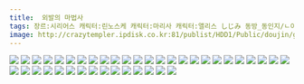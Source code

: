 ```yaml
---
title:  외발의 마법사
tags: 장르:시리어스 캐릭터:린노스케 캐릭터:마리사 캐릭터:앨리스 しじみ 동방_동인지/ㄴ이쪽_번역
image: http://crazytempler.ipdisk.co.kr:81/publist/HDD1/Public/doujin/ghap/5777/001.jpg
---
```

<img src="http://crazytempler.ipdisk.co.kr:81/publist/HDD1/Public/doujin/ghap/5777/001.jpg">
<img src="http://crazytempler.ipdisk.co.kr:81/publist/HDD1/Public/doujin/ghap/5777/002.jpg">
<img src="http://crazytempler.ipdisk.co.kr:81/publist/HDD1/Public/doujin/ghap/5777/003.jpg">
<img src="http://crazytempler.ipdisk.co.kr:81/publist/HDD1/Public/doujin/ghap/5777/004.jpg">
<img src="http://crazytempler.ipdisk.co.kr:81/publist/HDD1/Public/doujin/ghap/5777/005.jpg">
<img src="http://crazytempler.ipdisk.co.kr:81/publist/HDD1/Public/doujin/ghap/5777/006.jpg">
<img src="http://crazytempler.ipdisk.co.kr:81/publist/HDD1/Public/doujin/ghap/5777/007.jpg">
<img src="http://crazytempler.ipdisk.co.kr:81/publist/HDD1/Public/doujin/ghap/5777/008.jpg">
<img src="http://crazytempler.ipdisk.co.kr:81/publist/HDD1/Public/doujin/ghap/5777/009.jpg">
<img src="http://crazytempler.ipdisk.co.kr:81/publist/HDD1/Public/doujin/ghap/5777/010.jpg">
<img src="http://crazytempler.ipdisk.co.kr:81/publist/HDD1/Public/doujin/ghap/5777/011.jpg">
<img src="http://crazytempler.ipdisk.co.kr:81/publist/HDD1/Public/doujin/ghap/5777/012.jpg">
<img src="http://crazytempler.ipdisk.co.kr:81/publist/HDD1/Public/doujin/ghap/5777/013.jpg">
<img src="http://crazytempler.ipdisk.co.kr:81/publist/HDD1/Public/doujin/ghap/5777/014.jpg">
<img src="http://crazytempler.ipdisk.co.kr:81/publist/HDD1/Public/doujin/ghap/5777/015.jpg">
<img src="http://crazytempler.ipdisk.co.kr:81/publist/HDD1/Public/doujin/ghap/5777/016.jpg">
<img src="http://crazytempler.ipdisk.co.kr:81/publist/HDD1/Public/doujin/ghap/5777/017.jpg">
<img src="http://crazytempler.ipdisk.co.kr:81/publist/HDD1/Public/doujin/ghap/5777/018.jpg">
<img src="http://crazytempler.ipdisk.co.kr:81/publist/HDD1/Public/doujin/ghap/5777/019.jpg">
<img src="http://crazytempler.ipdisk.co.kr:81/publist/HDD1/Public/doujin/ghap/5777/020.jpg">
<img src="http://crazytempler.ipdisk.co.kr:81/publist/HDD1/Public/doujin/ghap/5777/021.jpg">
<img src="http://crazytempler.ipdisk.co.kr:81/publist/HDD1/Public/doujin/ghap/5777/022.jpg">
<img src="http://crazytempler.ipdisk.co.kr:81/publist/HDD1/Public/doujin/ghap/5777/023.jpg">
<img src="http://crazytempler.ipdisk.co.kr:81/publist/HDD1/Public/doujin/ghap/5777/024.jpg">
<img src="http://crazytempler.ipdisk.co.kr:81/publist/HDD1/Public/doujin/ghap/5777/025.jpg">
<img src="http://crazytempler.ipdisk.co.kr:81/publist/HDD1/Public/doujin/ghap/5777/026.jpg">
<img src="http://crazytempler.ipdisk.co.kr:81/publist/HDD1/Public/doujin/ghap/5777/027.jpg">
<img src="http://crazytempler.ipdisk.co.kr:81/publist/HDD1/Public/doujin/ghap/5777/028.jpg">
<img src="http://crazytempler.ipdisk.co.kr:81/publist/HDD1/Public/doujin/ghap/5777/029.jpg">
<img src="http://crazytempler.ipdisk.co.kr:81/publist/HDD1/Public/doujin/ghap/5777/030.jpg">
<img src="http://crazytempler.ipdisk.co.kr:81/publist/HDD1/Public/doujin/ghap/5777/031.jpg">
<img src="http://crazytempler.ipdisk.co.kr:81/publist/HDD1/Public/doujin/ghap/5777/032.jpg">
<img src="http://crazytempler.ipdisk.co.kr:81/publist/HDD1/Public/doujin/ghap/5777/033.jpg">
<img src="http://crazytempler.ipdisk.co.kr:81/publist/HDD1/Public/doujin/ghap/5777/034.jpg">
<img src="http://crazytempler.ipdisk.co.kr:81/publist/HDD1/Public/doujin/ghap/5777/035.jpg">
<img src="http://crazytempler.ipdisk.co.kr:81/publist/HDD1/Public/doujin/ghap/5777/036.jpg">
<img src="http://crazytempler.ipdisk.co.kr:81/publist/HDD1/Public/doujin/ghap/5777/037.jpg">
<img src="http://crazytempler.ipdisk.co.kr:81/publist/HDD1/Public/doujin/ghap/5777/038.jpg">
<img src="http://crazytempler.ipdisk.co.kr:81/publist/HDD1/Public/doujin/ghap/5777/039.jpg">
<img src="http://crazytempler.ipdisk.co.kr:81/publist/HDD1/Public/doujin/ghap/5777/040.gif">

